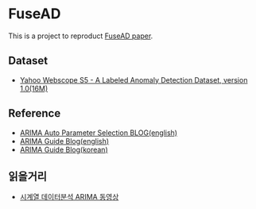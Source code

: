 # FuseAD
This is a project to reproduct [FuseAD paper](https://arxiv.org/abs/1912.08785).


## Dataset
 - [Yahoo Webscope S5 - A Labeled Anomaly Detection Dataset, version 1.0(16M)](https://webscope.sandbox.yahoo.com/catalog.php?datatype=s&did=70)

## Reference
 - [ARIMA Auto Parameter Selection BLOG(english)](https://www.digitalocean.com/community/tutorials/a-guide-to-time-series-forecasting-with-arima-in-python-3)
 - [ARIMA Guide Blog(english)](https://towardsdatascience.com/an-end-to-end-project-on-time-series-analysis-and-forecasting-with-python-4835e6bf050b)
 - [ARIMA Guide Blog(korean)]()
 
## 읽을거리
 - [시계열 데이터분석 ARIMA 동영상](https://www.youtube.com/watch?v=p6VnS6_IxuQ)
